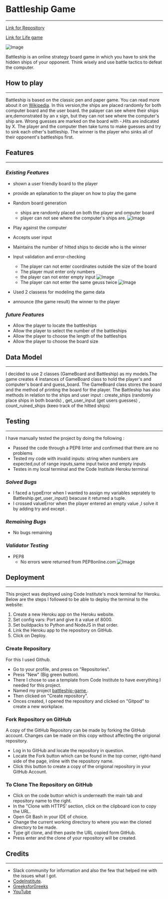 # Battleship Game
***
[Link for Repository]()

[Link for Life game](https://play-battleship.herokuapp.com/)

![Image](image/Rwd.png)

Battleship is an online strategy board game in which you have to sink the hidden ships of your opponent. Think wisely and use battle tactics to defeat the computer. 

## How to play
***
Battleship is based on the classic pen and paper game. You can read more about it on [Wikipedia](https://en.wikipedia.org/wiki/Battleship_(game)).
In this version,the ships are placed randomly for both computer board and the user board.
the palayer can see where their ships are,demonstrated by an x sign, but they can not see where the computer's ship are.
Wrong guesses are marked on the board with -.Hits are indicated by X.
The player and the computer then take turns to make guesses and try to sink each other's battleship.
The winner is the player who sinks all of their opponent's battleships first.
## Features
***
### ***Existing Features***
* shown a user friendly board to the player
* provide an eplanation to the player on how to play the game
* Random board generation
    * ships are randomly placed on both the player and omputer board
    * player can not see where the computer's ships are.
    ![Image](image/pic3.png)
* Play against the computer
* Accepts user input
* Maintains the number of hitted ships to decide who is the winner
* Input validation and error-checking
    * The player can not enter coordinates outside the size of the board
    * The player must enter only numbers
    * the player can not enter empty input
     ![Image](image/pic2.png) 
    * The player can not enter the same geuss twice
    ![Image](image/pic1.png)
  
* Used 2 classess for modeling the game data
* announce (the game result) the winner to the player


    
### ***future Features***
* Allow the player to locate the battleships  
* Allow the player to select the number of  the battleships 
* Allow the player to choose the length of the battleships
* Allow the player to choose the board size


## Data Model
***
I decided to use 2 classes (GameBoard and Battleship) as my models.The game creates 4 instances of GameBoard class to hold the player's and computer's board and guess_board.
The GameBoard class stores the board and the method of printing the board for the player.
The Battleship has also methods in relation to the ships and user input : create_ships (randomly place ships in both boards) , get_user_input (get users guesses) , count_ruined_ships (keeo track of the hitted ships)

## Testing
***
I have manually tested the project by  doing the following :
* Passed the code through a PEP8 linter and confirmed that there are no problems
* Tested my code with invalid inputs: string when numbers are expected,out of range inputs,same input twice and empty inputs
* Testes in my local terminal and the Code Institute Heroku terminal
### ***Solved Bugs***
* I faced a typeError when I wanted to assign my variables seprately to Battleship.get_user_input() beacuse it returned a tuple.
* I crossed valueError when the player entered an empty value ,I solve it by adding try and except .
### ***Remaining Bugs***
* No bugs remaining
### ***Validator Testing***
* PEP8
  * No errors were returned from PEP8online.com
  ![Image](image/pep8-1.png)

## Deployment
***
This project was deployed using Code Institute's mock terminal for Heroku. Below are the steps I followed to be able to deploy the terminal to the website:

  1. Create a new Heroku app on the Heroku website.
  2. Set config vars: Port and give it a value of 8000.
  3. Set buildpacks to Python and NodeJS in that order.
  4. Link the Heroku app to the repository on GitHub.
  5. Click on Deploy.

### Create Repository
  
For this I used Github.

 * Go to your profile, and press on "Repositories".
 * Press "New" (Big green button).
 * There I chose to use a template from Code Institute to have everything I needed for this project.
 * Named my project [battleship-game ](https://github.com/Mahsak89/battleship-game).
 * Then clicked on "Create repository".
 * Onces created, I opened the repository and clicked on "Gitpod" to create a new workplace.

### Fork Repository on GitHub

A copy of the GitHub Repository can be made by forking the GitHub account. Changes can be made on this copy without affecting the origional repository.

* Log in to GitHub and locate the repository in question.
* Locate the Fork button which can be found in the top corner, right-hand side of the page, inline with the repository name.
* Click this button to create a copy of the origional repository in your GitHub Account.

###  To Clone The Repository on GitHub

* Click on the code button which is underneath the main tab and repository name to the right.
* In the "Clone with HTTPS' section, click on the clipboard icon to copy the URL.
* Open Git Bash in your IDE of choice.
* Change the current working directory to where you wan the cloned directory to be made.
* Type git clone, and then paste the URL copied form GitHub.
* Press enter and the clone of your repository will be created.
## Credits
***
 * Slack community for information and also the few that helped me with the issues what I got. 
 * [CodeInstitute](https://learn.codeinstitute.net/courses).
 * [GreeksforGreeks](https://www.geeksforgeeks.org/indentation-in-python/)
 * [YouTube](https://www.youtube.com/results?search_query=python+battleship+game)
 